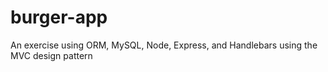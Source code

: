 # burger-app
An exercise using ORM, MySQL, Node, Express, and Handlebars using the MVC design pattern
